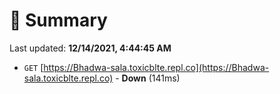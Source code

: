 # 📖 Summary
Last updated: **12/14/2021, 4:44:45 AM**

- `GET` [https://Bhadwa-sala.toxicblte.repl.co](https://Bhadwa-sala.toxicblte.repl.co) - **Down** (141ms)
